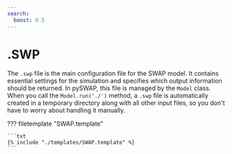 ```yaml
---
search:
  boost: 0.5
---
```


# .SWP

The `.swp` file is the main configuration file for the SWAP model. It contains essential settings for the simulation and specifies which output information should be returned. In pySWAP, this file is managed by the `Model` class. When you call the `Model.run('./')` method, a `.swp` file is automatically created in a temporary directory along with all other input files, so you don't have to worry about handling it manually.

??? filetemplate "SWAP.template"

    ```txt
    {% include "./templates/SWAP.template" %}
    ```

